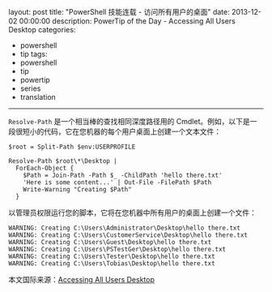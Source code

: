 ﻿layout: post
title: "PowerShell 技能连载 - 访问所有用户的桌面"
date: 2013-12-02 00:00:00
description: PowerTip of the Day - Accessing All Users Desktop
categories:
- powershell
- tip
tags:
- powershell
- tip
- powertip
- series
- translation
---
`Resolve-Path` 是一个相当棒的查找相同深度路径用的 Cmdlet。例如，以下是一段很短小的代码，它在您机器的每个用户桌面上创建一个文本文件：

	$root = Split-Path $env:USERPROFILE
	
	Resolve-Path $root\*\Desktop |
	  ForEach-Object {
	    $Path = Join-Path -Path $_ -ChildPath 'hello there.txt'
	    'Here is some content...' | Out-File -FilePath $Path
	    Write-Warning "Creating $Path"
	  }

以管理员权限运行您的脚本，它将在您机器中所有用户的桌面上创建一个文件：

	WARNING: Creating C:\Users\Administrator\Desktop\hello there.txt
	WARNING: Creating C:\Users\CustomerService\Desktop\hello there.txt
	WARNING: Creating C:\Users\Guest\Desktop\hello there.txt
	WARNING: Creating C:\Users\PSTestGer\Desktop\hello there.txt
	WARNING: Creating C:\Users\Tester\Desktop\hello there.txt
	WARNING: Creating C:\Users\Tobias\Desktop\hello there.txt

<!--more-->
本文国际来源：[Accessing All Users Desktop](http://community.idera.com/powershell/powertips/b/tips/posts/accessing-all-users-desktop)
